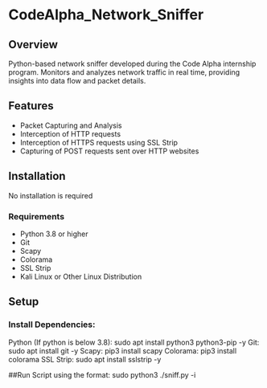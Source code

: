 # CodeAlpha_Network_Sniffer

## Overview
Python-based network sniffer developed during the Code Alpha internship program. Monitors and analyzes network traffic in real time, providing insights into data flow and packet details.

## Features
- Packet Capturing and Analysis
- Interception of HTTP requests
- Interception of HTTPS requests using SSL Strip
- Capturing of POST requests sent over HTTP websites

## Installation
No installation is required

### Requirements
- Python 3.8 or higher
- Git
- Scapy
- Colorama
- SSL Strip
- Kali Linux or Other Linux Distribution

## Setup
### Install Dependencies:
  Python (If python is below 3.8): sudo apt install python3 python3-pip -y
  Git: sudo apt install git -y
  Scapy: pip3 install scapy
  Colorama: pip3 install colorama
  SSL Strip: sudo apt install sslstrip -y

##Run Script using the format: sudo python3 ./sniff.py -i <network interface>
